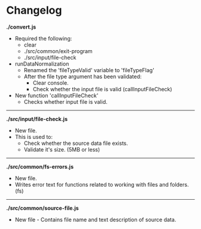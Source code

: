 # Changelog

**./convert.js**
* Required the following:
	* clear
	* ./src/common/exit-program
	* ./src/input/file-check
* runDataNormalization
	* Renamed the 'fileTypeValid' variable to 'fileTypeFlag'
	* After the file type argument has been validated:
		* Clear console.
		* Check whether the input file is valid (callInputFileCheck)
* New function 'callInputFileCheck'
	* Checks whether input file is valid.

---

**./src/input/file-check.js**
* New file.
* This is used to:
	* Check whether the source data file exists.
	* Validate it's size. (5MB or less)

---

**./src/common/fs-errors.js**
* New file.
* Writes error text for functions related to working with files and folders. (fs)

---

**./src/common/source-file.js**
* New file - Contains file name and text description of source data.